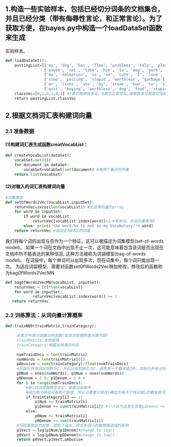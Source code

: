 ## 1.构造一些实验样本，包括已经切分词条的文档集合，并且已经分类（带有侮辱性言论，和正常言论）。为了获取方便，在bayes.py中构造一个loadDataSet函数来生成
实验样本。
```python
def loadDataSet():
    postingList=[['my', 'dog', 'has', 'flea', 'problems', 'help', 'please'],
                 ['maybe', 'not', 'take', 'him', 'to', 'dog', 'park', 'stupid'],
                 ['my', 'dalmation', 'is', 'so', 'cute', 'I', 'love', 'him'],
                 ['stop', 'posting', 'stupid', 'worthless', 'garbage'],
                 ['mr', 'licks', 'ate', 'my', 'steak', 'how', 'to', 'stop', 'him'],
                 ['quit', 'buying', 'worthless', 'dog', 'food', 'stupid']]
    classVec=[0,1,0,1,0,1] #1表示侮辱性言论，0表示正常言论,侮辱性言论就是垃圾邮件
    return postingList,classVec
```

## 2.根据文档词汇表构建词向量
### 2.1 准备数据
#### (1)构建词汇表生成函数creatVocabList：
```python
def createVocabList(dataSet):
    vocabSet=set([])
    for document in dataSet:
        vocabSet=vocabSet|set(document) #取两个集合的并集
    return list(vocabSet)
```
#### (2)对输入的词汇表构建词向量
```python
#词集模型
def setOfWords2Vec(vocabList,inputSet):
    returnVec=zeros(len(vocabList)) #生成零向量的array
    for word in inputSet:
        if word in vocabList:
            returnVec[vocabList.index(word)]=1 #有单词，则该位置填充0
        else: print('the word:%s is not in my Vocabulary!'% word)
    return returnVec #返回全为0和1的向量
```
我们将每个词的出现与否作为一个特征，这可以被描述为词集模型(set-of-words model)。
如果一个词在文档中出现不止一次，这可能意味着包含该词是否出现在文档中所不能表达的某种信息,
这种方法被称为词袋模型(bag-of-words model)。
在词袋中，每个单词可以出现多次，而在词集中，每个词只能出现一次。
为适应词袋模型，需要对函数setOfWords2Vec稍加修改，修改后的函数称为bagOfWords2VecMN
 ```python
def bagOfWords2VecMN(vocabList, inputSet):
     returnVec = [0]*len(vocabList)
     for word in inputSet:
             returnVec[vocabList.index(word)] += 1
    return returnVec
 ```
 ### 2.2 训练算法：从词向量计算概率
 ```python
 def trainNB0(trainMatrix,trainCategory):
      '''
      朴素贝叶斯分类器训练函数(此处仅处理两类分类问题)
      trainMatrix:文档矩阵
      trainCategory:每篇文档类别标签
      '''
      numTrainDocs = len(trainMatrix)
      numWords = len(trainMatrix[0])
      pAbusive = sum(trainCategory)/float(numTrainDocs)
      #初始化所有词出现数为1，并将分母初始化为2，避免某一个概率值为0，初始化所有词出现次数为1是拉普帕斯平滑，因为纳姆达为1，分母取值为2是因为纳姆达为1，而每个特征的取值只有两个，即1和0，该词出现和没有出现，故S(j)=2，p0num的每一个分量代表一个特征，但如果是词袋模型，每个特征的取值可能性就是就是所有文章的总词数，（因为可能所有文章全是这个词）垃圾邮件中出现某词的概率实质上是多个指示函数相加，即该词出现1次，2次，3次...的概率相加。
      p0Num = ones(numWords); p1Num = ones(numWords)#
      p0Denom = 2.0; p1Denom = 2.0 #
      for i in range(numTrainDocs):
          #是1的话是侮辱性言论，就是垃圾邮件
          #因为每个特征只有两个取值，所以只需要计算在Y确定的条件下特征取1的概率就可以了，特征取0的概率就是1减去前面那个概率
          if trainCategory[i] == 1:
              p1Num += trainMatrix[i]
              p1Denom += sum(trainMatrix[i]) #个人认为这里应该是p1Denon += 1，每出现一个垃圾邮件垃圾邮件的个数就加1，但如果前面是用的词袋模型而不是词集模型的话这样就是对的，词袋模型的话，每个词语最多可能出现m次，(m为一篇文章的总词数)，所以除的时候要用每个词语出现的次数/该词语最多可能出现的次数，及所有文章次数的总和。这时候公式就不是用的指示函数了。
          else:
              p0Num += trainMatrix[i]
              p0Denom += sum(trainMatrix[i])
      #将结果取自然对数，避免下溢出，即太多很小的数相乘造成的影响
      p1Vect = log(p1Num/p1Denom)#change to log()
      p0Vect = log(p0Num/p0Denom)#change to log()
      return p0Vect,p1Vect,pAbusive
```
